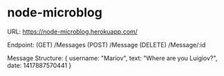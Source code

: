 node-microblog
=============

URL:
    https://node-microblog.herokuapp.com/

Endpoint:
    (GET) /Messages
    (POST) /Message
    (DELETE) /Message/:id

Message Structure:
{
  username: "Mariov",
  text: "Where are you Luigiov?",
  date: 1417887570441
}